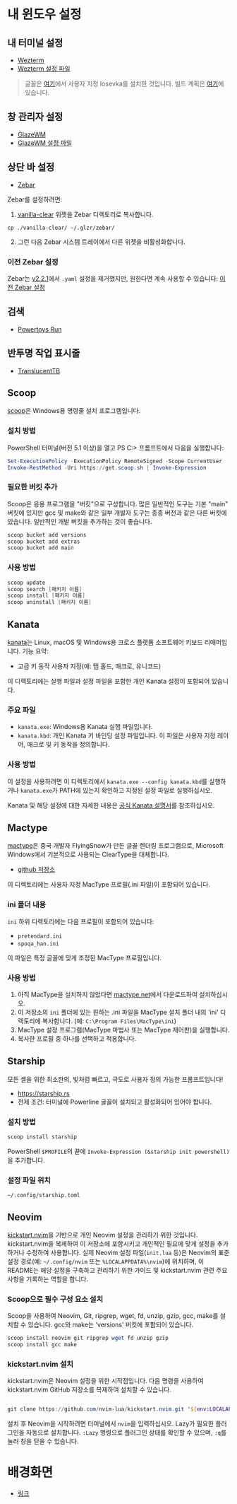 # 내 윈도우 설정

## 내 터미널 설정

- [Wezterm](https://wezfurlong.org/wezterm/index.html)
- [Wezterm 설정 파일](.wezterm.lua)

> 글꼴은 [여기](https://typeof.net/Iosevka/customizer)에서 사용자 지정 Iosevka를 설치한 것입니다. 빌드 계획은 [여기](./private-build-plans.toml)에 있습니다.

## 창 관리자 설정

- [GlazeWM](https://github.com/glzr-io/glazewm)
- [GlazeWM 설정 파일](./config.yaml)

## 상단 바 설정

- [Zebar](https://github.com/glzr-io/zebar)

Zebar를 설정하려면:

1. [vanilla-clear](./vanilla-clear) 위젯을 Zebar 디렉토리로 복사합니다.

```
cp ./vanilla-clear/ ~/.glzr/zebar/
```

2. 그런 다음 Zebar 시스템 트레이에서 다른 위젯을 비활성화합니다.

### 이전 Zebar 설정

Zebar는 [v2.2.1](https://github.com/glzr-io/zebar/releases/tag/v2.2.1)에서 `.yaml` 설정을 제거했지만, 원한다면 계속 사용할 수 있습니다: [이전 Zebar 설정](./zebar-config.yaml)

## 검색

- [Powertoys Run](https://learn.microsoft.com/ko-kr/windows/powertoys/run)

## 반투명 작업 표시줄

- [TranslucentTB](https://apps.microsoft.com/detail/9pf4kz2vn4w9?hl=ko-kr&gl=KR)

## Scoop

[scoop](https://scoop.sh)은 Windows용 명령줄 설치 프로그램입니다.

### 설치 방법

PowerShell 터미널(버전 5.1 이상)을 열고 PS C:\> 프롬프트에서 다음을 실행합니다:

```powershell
Set-ExecutionPolicy -ExecutionPolicy RemoteSigned -Scope CurrentUser
Invoke-RestMethod -Uri https://get.scoop.sh | Invoke-Expression
```

### 필요한 버킷 추가

Scoop은 응용 프로그램을 "버킷"으로 구성합니다. 많은 일반적인 도구는 기본 "main" 버킷에 있지만 gcc 및 make와 같은 일부 개발자 도구는 종종 버전과 같은 다른 버킷에 있습니다. 일반적인 개발 버킷을 추가하는 것이 좋습니다.

```powershell
scoop bucket add versions
scoop bucket add extras
scoop bucket add main
```

### 사용 방법

```powershell
scoop update
scoop search [패키지 이름]
scoop install [패키지 이름]
scoop uninstall [패키지 이름]
```

## Kanata

[kanata](https://github.com/jtroo/kanata)는 Linux, macOS 및 Windows용 크로스 플랫폼 소프트웨어 키보드 리매퍼입니다. 기능 요약:

- 고급 키 동작 사용자 지정(예: 탭 홀드, 매크로, 유니코드)

이 디렉토리에는 실행 파일과 설정 파일을 포함한 개인 Kanata 설정이 포함되어 있습니다.

### 주요 파일

- `kanata.exe`: Windows용 Kanata 실행 파일입니다.
- `kanata.kbd`: 개인 Kanata 키 바인딩 설정 파일입니다. 이 파일은 사용자 지정 레이어, 매크로 및 키 동작을 정의합니다.

### 사용 방법

이 설정을 사용하려면 이 디렉토리에서 `kanata.exe --config kanata.kbd`를 실행하거나 `kanata.exe`가 PATH에 있는지 확인하고 지정된 설정 파일로 실행하십시오.

Kanata 및 해당 설정에 대한 자세한 내용은 [공식 Kanata 설명서](https://github.com/jtroo/kanata/blob/main/docs/README.md)를 참조하십시오.

## Mactype

[mactype](https://mactype.net)은 중국 개발자 FlyingSnow가 만든 글꼴 렌더링 프로그램으로, Microsoft Windows에서 기본적으로 사용되는 ClearType을 대체합니다.

- [github 저장소](https://github.com/snowie2000/MacType)

이 디렉토리에는 사용자 지정 MacType 프로필(.ini 파일)이 포함되어 있습니다.

### ini 폴더 내용

`ini` 하위 디렉토리에는 다음 프로필이 포함되어 있습니다:
- `pretendard.ini`
- `spoqa_han.ini`

이 파일은 특정 글꼴에 맞게 조정된 MacType 프로필입니다.

### 사용 방법

1. 아직 MacType을 설치하지 않았다면 [mactype.net](https://mactype.net)에서 다운로드하여 설치하십시오.
2. 이 저장소의 `ini` 폴더에 있는 원하는 .ini 파일을 MacType 설치 폴더 내의 'ini' 디렉토리에 복사합니다. (예: `C:\Program Files\MacType\ini`)
3. MacType 설정 프로그램(MacType 마법사 또는 MacType 제어판)을 실행합니다.
4. 복사한 프로필 중 하나를 선택하고 적용합니다.

## Starship

모든 셸을 위한 최소한의, 빛처럼 빠르고, 극도로 사용자 정의 가능한 프롬프트입니다!

- https://starship.rs
- 전제 조건: 터미널에 Powerline 글꼴이 설치되고 활성화되어 있어야 합니다.

### 설치 방법

```powershell
scoop install starship
```

PowerShell `$PROFILE`의 끝에 `Invoke-Expression (&starship init powershell)`을 추가합니다.


### 설정 파일 위치

```
~/.config/starship.toml
```

## Neovim

[kickstart.nvim](https://github.com/nvim-lua/kickstart.nvim)을 기반으로 개인 Neovim 설정을 관리하기 위한 것입니다.
kickstart.nvim을 복제하여 이 저장소에 포함시키고 개인적인 필요에 맞게 설정을 추가하거나 수정하여 사용합니다.
실제 Neovim 설정 파일(`init.lua` 등)은 Neovim의 표준 설정 경로(예: `~/.config/nvim` 또는 `%LOCALAPPDATA%\nvim`)에 위치하며, 이 README는 해당 설정을 구축하고 관리하기 위한 가이드 및 kickstart.nvim 관련 주요 사항을 기록하는 역할을 합니다.

### Scoop으로 필수 구성 요소 설치

Scoop을 사용하여 Neovim, Git, ripgrep, wget, fd, unzip, gzip, gcc, make를 설치할 수 있습니다. gcc와 make는 'versions' 버킷에 포함되어 있습니다.

```powershell
scoop install neovim git ripgrep wget fd unzip gzip
scoop install gcc make
```

### kickstart.nvim 설치

kickstart.nvim은 Neovim 설정을 위한 시작점입니다. 다음 명령을 사용하여 kickstart.nvim GitHub 저장소를 복제하여 설치할 수 있습니다.

```powershell

git clone https://github.com/nvim-lua/kickstart.nvim.git "${env:LOCALAPPDATA}\nvim"
```

설치 후 Neovim을 시작하려면 터미널에서 `nvim`을 입력하십시오. Lazy가 필요한 플러그인을 자동으로 설치합니다. `:Lazy` 명령으로 플러그인 상태를 확인할 수 있으며, `:q`를 눌러 창을 닫을 수 있습니다.

# 배경화면

- [링크](https://wallhaven.cc/w/76edpv)
